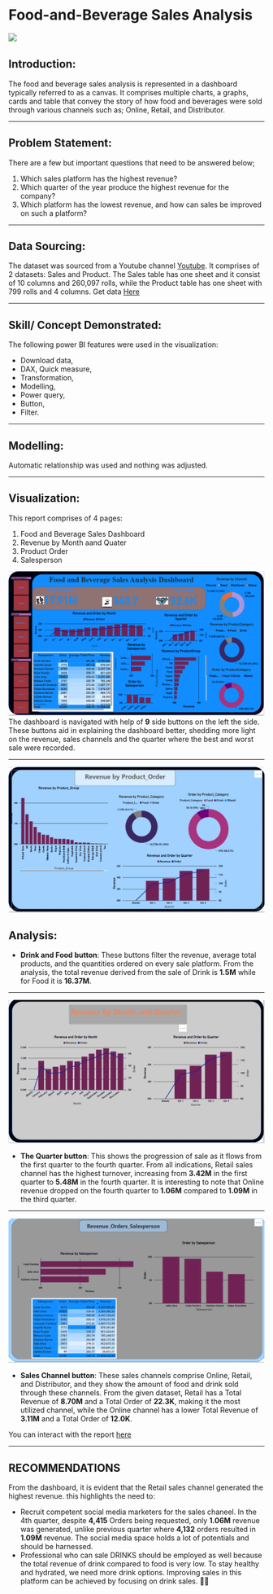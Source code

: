 # Food-and-Beverage Sales Analysis

![](intro_FnB.png)

## Introduction:

The food and beverage sales analysis is represented in a dashboard typically referred to as a canvas. It comprises multiple charts, a graphs, cards and table that convey the story of how food and beverages were sold through various channels such as; Online, Retail, and Distributor.
___
## Problem Statement:
There are a few but important questions that need to be answered below;
1.	Which sales platform has the highest revenue?
2.	Which quarter of the year produce the highest revenue for the company?
3.	Which platform has the lowest revenue, and how can sales be improved on such a platform?
___
## Data Sourcing:
The dataset was sourced from a Youtube channel [Youtube](https://www.youtube.com/watch?v=yf2nf0ivFDg&t=2163s). It comprises of 2 datasets: Sales and Product.
The Sales table has one sheet and it consist of 10 columns and 260,097 rolls, while the Product table has one sheet with 799 rolls and 4 columns.
Get data [Here](https://drive.google.com/drive/folders/1Zs4inYgcXpGrGwbMiBARMTos4bVy8_1F)
___
## Skill/ Concept Demonstrated:
The following power BI features were used in the visualization:
-	Download data,
-	DAX, Quick measure,
-	Transformation,
-	Modelling,
-	Power query,
-	Button,
-	Filter.
___

## Modelling:

Automatic relationship was used and nothing was adjusted.
___

## Visualization:
This report comprises of 4 pages:
1. Food and Beverage Sales Dashboard
2. Revenue by Month aand Quater
3. Product Order
4. Salesperson

![](food_beverage.png)
The dashboard is navigated with help of __9__ side buttons on the left the side. These buttons aid in explaining the dashboard better, shedding more light on the revenue, sales channels and the quarter where the best and worst sale were recorded.
___

![](revenue_PnO.png)
## Analysis:
-	**Drink and Food button**: These buttons filter the revenue, average total products, and the quantities ordered on every sale platform. From the analysis, the total revenue derived from the sale of Drink is __1.5M__ while for Food it is __16.37M__.
___

![](revenue_MnQ.png)
-	**The Quarter button**: This shows the progression of sale as it flows from the first quarter to the fourth quarter. From all indications, Retail sales channel has the highest turnover, increasing from __3.42M__ in the first quarter to __5.48M__ in the fourth quarter. It is interesting to note that Online revenue dropped on the fourth quarter to __1.06M__ compared to __1.09M__ in the third quarter. 
___

![](salesperson.png)

-	**Sales Channel button**: These sales channels comprise Online, Retail, and Distributor, and they show the amount of food and drink sold through these channels. From the given dataset, Retail has a Total Revenue of __8.70M__ and a Total Order of __22.3K__, making it the most utilized channel, while the Online channel has a lower Total Revenue of __3.11M__ and a Total Order of __12.0K__.

You can interact with the report [here]( https://app.powerbi.com/groups/me/reports/105a94a6-e0be-4e41-9373-6aeed09d43d5/ReportSection?experience=power-bi)
___

## RECOMMENDATIONS
From the dashboard, it is evident that the Retail sales channel generated the highest revenue. this highlights the need to:
-	Recruit competent social media marketers for the sales chaneel. In the 4th quarter, despite __4,415__ Orders being requested, only __1.06M__ revenue was generated, unlike previous quarter where __4,132__ orders resulted in __1.09M__ revenue. The social media space holds a lot of potentials and should be harnessed.
-	Professional who can sale DRINKS should be employed as well because the total revenue of drink compared to food is very low. To stay healthy and hydrated, we need more drink options. Improving sales in this platform can be achieved by focusing on drink sales. 🍹😃





